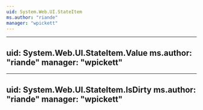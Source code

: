 ```yaml
---
uid: System.Web.UI.StateItem
ms.author: "riande"
manager: "wpickett"
---
```


---
uid: System.Web.UI.StateItem.Value
ms.author: "riande"
manager: "wpickett"
---

---
uid: System.Web.UI.StateItem.IsDirty
ms.author: "riande"
manager: "wpickett"
---
